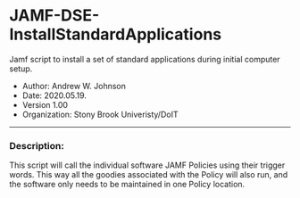 # JAMF-DSE-InstallStandardApplications
Jamf script to install a set of standard applications during initial computer setup.

- Author: Andrew W. Johnson
- Date: 2020.05.19.
- Version 1.00
- Organization: Stony Brook Univeristy/DoIT
---
### Description:
This script will call the individual software JAMF Policies using their trigger words. This way all the goodies associated with the Policy will also run, and the software only needs to be maintained in one Policy location.